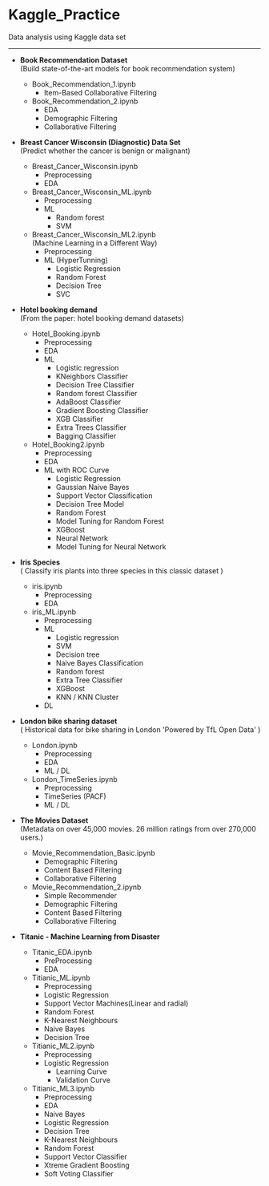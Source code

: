 # Kaggle_Practice

Data analysis using Kaggle data set

*****
* **Book Recommendation Dataset**  
(Build state-of-the-art models for book recommendation system)
    * Book_Recommendation_1.ipynb
        * Item-Based Collaborative Filtering
    * Book_Recommendation_2.ipynb
        * EDA
        * Demographic Filtering
        * Collaborative Filtering

* **Breast Cancer Wisconsin (Diagnostic) Data Set**  
(Predict whether the cancer is benign or malignant)
    * Breast_Cancer_Wisconsin.ipynb
        * Preprocessing
        * EDA
    * Breast_Cancer_Wisconsin_ML.ipynb
        * Preprocessing
        * ML
            * Random forest
            * SVM
    * Breast_Cancer_Wisconsin_ML2.ipynb  
    (Machine Learning in a Different Way)
        * Preprocessing
        * ML (HyperTunning)
            * Logistic Regression
            * Random Forest
            * Decision Tree
            * SVC
   
* **Hotel booking demand**   
(From the paper: hotel booking demand datasets)
    * Hotel_Booking.ipynb
        * Preprocessing
        * EDA 
        * ML
            * Logistic regression
            * KNeighbors Classifier
            * Decision Tree Classifier
            * Random forest Classifier
            * AdaBoost Classifier
            * Gradient Boosting Classifier
            * XGB Classifier
            * Extra Trees Classifier
            * Bagging Classifier
    * Hotel_Booking2.ipynb
        * Preprocessing
        * EDA
        * ML with ROC Curve
            * Logistic Regression
            * Gaussian Naive Bayes
            * Support Vector Classification
            * Decision Tree Model
            * Random Forest
            * Model Tuning for Random Forest
            * XGBoost
            * Neural Network
            * Model Tuning for Neural Network


* **Iris Species**  
( Classify iris plants into three species in this classic dataset )
    * iris.ipynb
        * Preprocessing
        * EDA
    * iris_ML.ipynb
        * Preprocessing
        * ML
            * Logistic regression
            * SVM
            * Decision tree
            * Naive Bayes Classification
            * Random forest
            * Extra Tree Classifier
            * XGBoost
            * KNN / KNN Cluster
        * DL
   
* **London bike sharing dataset**  
( Historical data for bike sharing in London 'Powered by TfL Open Data' )
    * London.ipynb
        * Preprocessing
        * EDA
        * ML / DL
    * London_TimeSeries.ipynb
        * Preprocessing
        * TimeSeries (PACF)
        * ML / DL

* **The Movies Dataset**  
(Metadata on over 45,000 movies. 26 million ratings from over 270,000 users.)
    * Movie_Recommendation_Basic.ipynb
        * Demographic Filtering
        * Content Based Filtering
        * Collaborative Filtering
    * Movie_Recommendation_2.ipynb
        * Simple Recommender
        * Demographic Filtering
        * Content Based Filtering
        * Collaborative Filtering

* **Titanic - Machine Learning from Disaster**  
    * Titanic_EDA.ipynb
        * PreProcessing
        * EDA
    * Titianic_ML.ipynb
        * Preprocessing
        * Logistic Regression
        * Support Vector Machines(Linear and radial)
        * Random Forest
        * K-Nearest Neighbours
        * Naive Bayes
        * Decision Tree
    * Titianic_ML2.ipynb
        * Preprocessing
        * Logistic Regression
            * Learning Curve
            * Validation Curve
    * Titianic_ML3.ipynb
        * Preprocessing
        * EDA
        * Naive Bayes
        * Logistic Regression
        * Decision Tree
        * K-Nearest Neighbours
        * Random Forest
        * Support Vector Classifier
        * Xtreme Gradient Boosting
        * Soft Voting Classifier